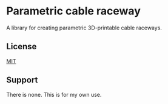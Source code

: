 
# Parametric cable raceway

A library for creating parametric 3D-printable cable raceways. 


## License

[MIT](https://choosealicense.com/licenses/mit/)

  
## Support

There is none. This is for my own use.

  